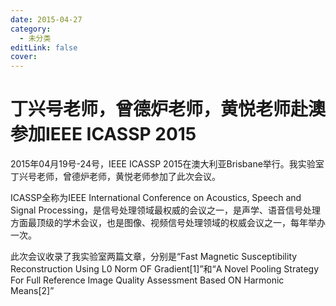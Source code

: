 ```yaml
---
date: 2015-04-27
category:
  - 未分类
editLink: false
cover: 
---
```



# 丁兴号老师，曾德炉老师，黄悦老师赴澳参加IEEE ICASSP 2015

2015年04月19号-24号，IEEE ICASSP 2015在澳大利亚Brisbane举行。我实验室丁兴号老师，曾德炉老师，黄悦老师参加了此次会议。
<!-- more -->


ICASSP全称为IEEE International Conference on Acoustics, Speech and Signal Processing，是信号处理领域最权威的会议之一，是声学、语音信号处理方面最顶级的学术会议，也是图像、视频信号处理领域的权威会议之一，每年举办一次。

此次会议收录了我实验室两篇文章，分别是“Fast Magnetic Susceptibility Reconstruction Using L0 Norm OF Gradient[1]”和“A Novel Pooling Strategy For Full Reference Image Quality Assessment Based ON Harmonic Means[2]”